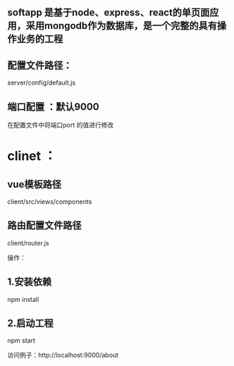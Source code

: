 ## softapp 是基于node、express、react的单页面应用，采用mongodb作为数据库，是一个完整的具有操作业务的工程
## 配置文件路径：
server/config/default.js

## 端口配置  ：默认9000
在配置文件中将端口port 的值进行修改

# clinet ：
## vue模板路径
client/src/views/components
## 路由配置文件路径
client/router.js

操作：
## 1.安装依赖
 npm install
## 2.启动工程
npm start

访问例子：http://localhost:9000/about



